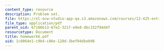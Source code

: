 ```yaml
---
content_type: resource
description: Problem set.
file: https://ol-ocw-studio-app-qa.s3.amazonaws.com/courses/12-425-extrasolar-planets-physics-and-detection-techniques-fall-2007/1c6064e1c9b4c86e128d3bef04dbeb98_homework6.pdf
file_type: application/pdf
parent_uid: 67186b13-67e2-3217-e9e8-dbc332f94d4f
resourcetype: Document
title: homework6.pdf
uid: 1c6064e1-c9b4-c86e-128d-3bef04dbeb98
---
```

